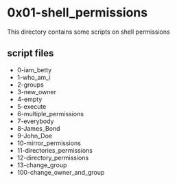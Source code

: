 # 0x01-shell_permissions

This directory contains some scripts on shell permissions

## script files

* 0-iam_betty
* 1-who_am_i
* 2-groups
* 3-new_owner
* 4-empty
* 5-execute
* 6-multiple_permissions
* 7-everybody
* 8-James_Bond
* 9-John_Doe
* 10-mirror_permissions
* 11-directories_permissions
* 12-directory_permissions
* 13-change_group
* 100-change_owner_and_group

